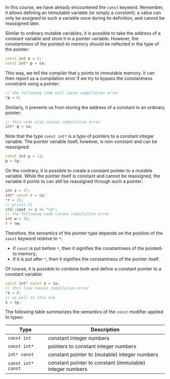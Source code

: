 In this course, we have already encountered the `const` keyword.
Remember, it allows defining an immutable variable (or simply a _constant_): 
a value can only be assigned to such a variable once during its definition,
and cannot be reassigned later. 

Similar to ordinary mutable variables, it is possible to take the address of 
a constant variable and store it in a pointer variable.
However, the constantness of the pointed-to memory should be reflected 
in the type of the pointer:

```c++
const int x = 5;
const int* p = &x;
```

This way, we tell the compiler that `p` points to immutable memory.
It can then report us a compilation error if we try to
bypass the constantness constraint using a pointer:

```c++
// the following code will cause compilation error
*p = 6;
```

Similarly, it prevents us from storing the address of a constant
in an ordinary pointer:

```c++
// this code also causes compilation error
int* q = &x;
```

Note that the type `const int*` is a type of pointers to a constant integer variable.
The pointer variable itself, however, is non-constant and can be reassigned:

```c++
const int y = 11;
p = &y;
```

On the contrary, it is possible to create a constant pointer to a mutable variable.
While the pointer itself is constant and cannot be reassigned, 
the variable it points to can still be reassigned through such a pointer:

```c++
int z = 17;
int* const r = &z;
*r = 21;
// prints 21
std::cout << z << "\n";
// the following code causes compilation error
int w = 32;
r = &w;
```

Therefore, the semantics of the pointer type depends on the
position of the `const` keyword relative to `*`:
- if `const` is put before `*`, then it signifies the constantness of the pointed-to memory;
- if it is put after `*`, then it signifies the constantness of the pointer itself. 

Of course, it is possible to combine both and define a constant pointer to a constant variable:

```c++
const int* const s = &x;
// this line causes compilation error
*s = 0;
// as well as this one
s = &y;
```

The following table summarizes the semantics of the `const` modifier applied to types:


| Type                  | Description                                              |
|-----------------------|----------------------------------------------------------|
| `const int`           | constant integer numbers                                 |
| `const int*`          | pointers to constant integer numbers                     |
| `int* const`          | constant pointer to (mutable) integer numbers            |
| `const int* const`    | constant pointer to constant (immutable) integer numbers |

